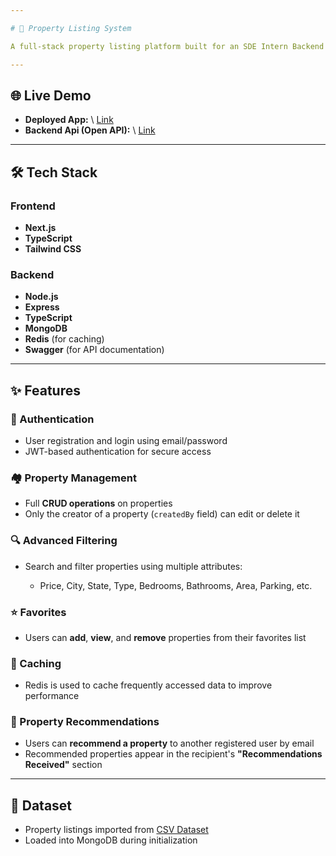 ```yaml
---

# 🏡 Property Listing System

A full-stack property listing platform built for an SDE Intern Backend Assignment. The system supports user authentication, property CRUD operations, advanced filtering, favoriting, and property recommendations.

---
```


## 🌐 Live Demo

* **Deployed App:** \ [Link](https://lemon-property-frontend.vercel.app/)
* **Backend Api (Open API):** \ [Link](https://lemon-property.onrender.com/)


---

## 🛠 Tech Stack

### Frontend

* **Next.js**
* **TypeScript**
* **Tailwind CSS**

### Backend

* **Node.js**
* **Express**
* **TypeScript**
* **MongoDB**
* **Redis** (for caching)
* **Swagger** (for API documentation)

---

## ✨ Features

### 🔐 Authentication

* User registration and login using email/password
* JWT-based authentication for secure access

### 🏘️ Property Management

* Full **CRUD operations** on properties
* Only the creator of a property (`createdBy` field) can edit or delete it

### 🔍 Advanced Filtering

* Search and filter properties using multiple attributes:

  * Price, City, State, Type, Bedrooms, Bathrooms, Area, Parking, etc.

### ⭐ Favorites

* Users can **add**, **view**, and **remove** properties from their favorites list

### 🔄 Caching

* Redis is used to cache frequently accessed data to improve performance

### 📢 Property Recommendations

* Users can **recommend a property** to another registered user by email
* Recommended properties appear in the recipient's **"Recommendations Received"** section

---

## 📂 Dataset

* Property listings imported from [CSV Dataset](https://cdn2.gro.care/db424fd9fb74_1748258398689.csv)
* Loaded into MongoDB during initialization

